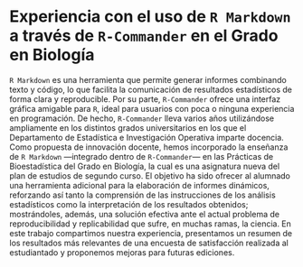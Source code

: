 # Experiencia con el uso de `R Markdown` a través de `R-Commander` en el Grado en Biología

`R Markdown` es una herramienta que permite generar informes combinando texto y código, lo que facilita la comunicación de resultados estadísticos de forma clara y reproducible. Por su parte, `R-Commander` ofrece una interfaz gráfica amigable para `R`, ideal para usuarios con poca o ninguna experiencia en programación. De hecho, `R-Commander` lleva varios años utilizándose ampliamente en los distintos grados universitarios en los que el Departamento de Estadística e Investigación Operativa imparte docencia. Como propuesta de innovación docente, hemos incorporado la enseñanza de `R Markdown` —integrado dentro de `R-Commander`— en las Prácticas de Bioestadística del Grado en Biología, la cual es una asignatura nueva del plan de estudios de segundo curso. El objetivo ha sido ofrecer al alumnado una herramienta adicional para la elaboración de informes dinámicos, reforzando así tanto la comprensión de las instrucciones de los análisis estadísticos como la interpretación de los resultados obtenidos; mostrándoles, además, una solución efectiva ante el actual problema de reproducibilidad y replicabilidad que sufre, en muchas ramas, la ciencia. En este trabajo compartimos nuestra experiencia, presentamos un resumen de los resultados más relevantes de una encuesta de satisfacción realizada al estudiantado y proponemos mejoras para futuras ediciones.
